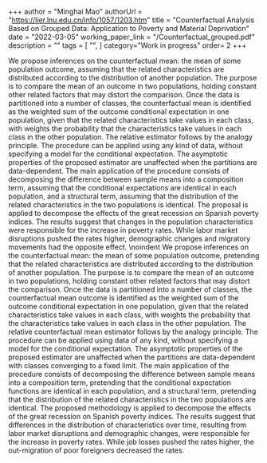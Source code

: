 +++
author = "Minghai Mao"
authorUrl = "https://lier.lnu.edu.cn/info/1057/1203.htm"
title = "Counterfactual Analysis Based on Grouped Data: Application to Poverty and Material Deprivation"
date = "2022-03-05"
working_paper_link  = "/Counterfactual_grouped.pdf" 
description = ""
tags = [
    "",
]
category="Work in progress"
order= 2
+++

We propose inferences on the counterfactual mean: the mean of some population outcome, assuming that the related characteristics are distributed according to the distribution of another population. The purpose is to compare the mean of an outcome in two populations, holding constant other related factors that may distort the comparison. Once the data is partitioned into a number of classes, the counterfactual mean is identified as the weighted sum of the outcome conditional expectation in one population, given that the related characteristics take values in each class, with weights the probability that the characteristics take values in each class in the other population. The relative estimator follows by the analogy principle. The procedure can be applied using any kind of data, without specifying a model for the conditional expectation. The asymptotic properties of the proposed estimator are unaffected when the partitions are data-dependent. The main application of the procedure consists of decomposing the difference between sample means into a composition term, assuming that the conditional expectations are identical in each population, and a structural term, assuming that the distribution of the related characteristics in the two populations is identical. The proposal is applied to decompose the effects of the great recession on Spanish poverty indices. The results suggest that changes in the population characteristics were responsible for the increase in poverty rates. While labor market disruptions pushed the rates higher, demographic changes and migratory movements had the opposite effect.
\noindent We propose inferences on the counterfactual mean: the mean of some population outcome, pretending that the related characteristics are distributed according to the distribution of another population. The purpose is to compare the mean of an outcome in two populations, holding constant other related factors that may distort the comparison. Once the data is partitioned into a number of classes, the counterfactual mean outcome is identified as the weighted sum of the outcome conditional expectation in one population, given that the related characteristics take values in each class, with weights the probability that the characteristics take values in each class in the other population. The relative counterfactual mean estimator follows by the analogy principle. The procedure can be applied using data of any kind, without specifying a model for the conditional expectation. The asymptotic properties of the proposed estimator are unaffected when the partitions are data-dependent with classes converging to a fixed limit. The main application of the procedure consists of decomposing the difference between sample means into a composition term, pretending that the conditional expectation functions are identical in each population, and a structural term, pretending that the distribution of the related characteristics in the two populations are identical. The proposed methodology is applied to decompose the effects of the great recession on Spanish poverty indices. The results suggest that differences in the distribution of characteristics over time, resulting from labor market disruptions and demographic changes, were responsible for the increase in poverty rates. While job losses pushed the rates higher, the out-migration of poor foreigners decreased the rates.